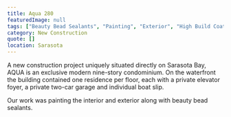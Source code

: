 ```yaml
---
title: Aqua 280
featuredImage: null
tags: ["Beauty Bead Sealants", "Painting", "Exterior", "High Build Coatings", "Multi-Unit Residential", "Interior"]
category: New Construction
quote: []
location: Sarasota
---
```

A new construction project uniquely situated directly on Sarasota Bay, AQUA is
an exclusive modern nine-story condominium.  On the waterfront the building
contained one residence per floor, each with a private elevator foyer, a private
two-car garage and individual boat slip. 

Our work was painting the interior and exterior along with beauty bead sealants.
